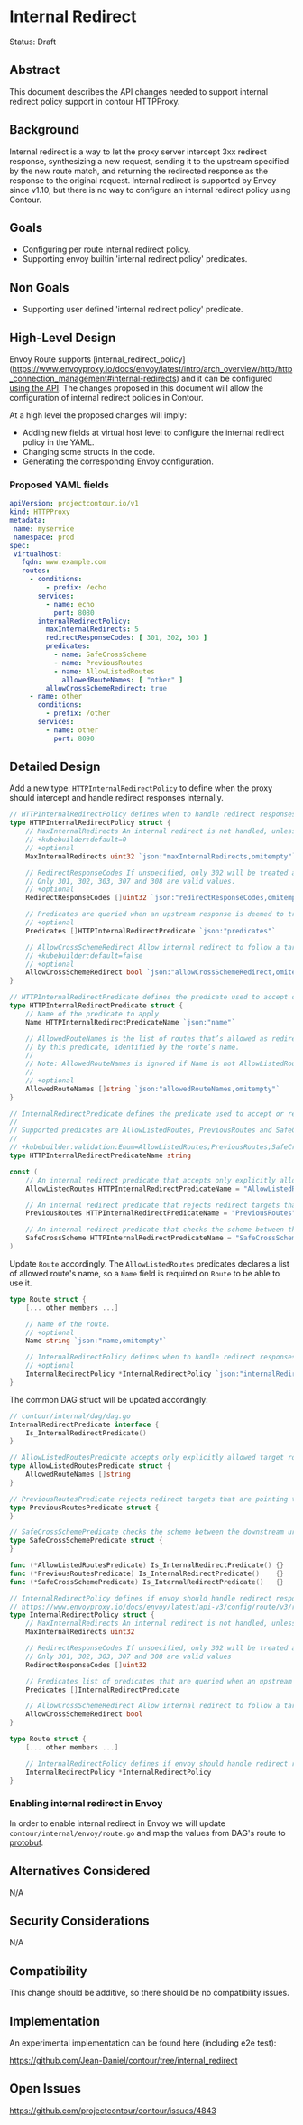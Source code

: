 # Internal Redirect

Status: Draft

## Abstract
This document describes the API changes needed to support internal redirect policy support in contour HTTPProxy.

## Background
Internal redirect is a way to let the proxy server intercept 3xx redirect response, synthesizing a new request, sending it to the upstream specified by the new route match, and returning the redirected response as the response to the original request.
Internal redirect is supported by Envoy since v1.10, but there is no way to configure an internal redirect policy using Contour.

## Goals
- Configuring per route internal redirect policy.
- Supporting envoy builtin 'internal redirect policy' predicates.

## Non Goals
- Supporting user defined 'internal redirect policy' predicate.

## High-Level Design

Envoy Route supports [internal_redirect_policy] (https://www.envoyproxy.io/docs/envoy/latest/intro/arch_overview/http/http_connection_management#internal-redirects) and it can be configured [using the API](https://www.envoyproxy.io/docs/envoy/latest/api-v3/config/route/v3/route_components.proto#envoy-v3-api-field-config-route-v3-routeaction-internal-redirect-policy). The changes proposed in this document will allow the configuration of internal redirect policies in Contour.

At a high level the proposed changes will imply:
- Adding new fields at virtual host level to configure the internal redirect policy in the YAML.
- Changing some structs in the code.
- Generating the corresponding Envoy configuration.

### Proposed YAML fields

```yaml
apiVersion: projectcontour.io/v1
kind: HTTPProxy
metadata:
 name: myservice
 namespace: prod
spec:
 virtualhost:
   fqdn: www.example.com
   routes:
     - conditions:
         - prefix: /echo
       services:
         - name: echo
           port: 8080
       internalRedirectPolicy:
         maxInternalRedirects: 5
         redirectResponseCodes: [ 301, 302, 303 ]
         predicates:
           - name: SafeCrossScheme
           - name: PreviousRoutes
           - name: AllowListedRoutes
             allowedRouteNames: [ "other" ]
         allowCrossSchemeRedirect: true
     - name: other
       conditions:
         - prefix: /other
       services:
         - name: other
           port: 8090
```

## Detailed Design

Add a new type: `HTTPInternalRedirectPolicy` to define when the proxy should intercept and handle redirect responses internally.

```Go
// HTTPInternalRedirectPolicy defines when to handle redirect responses internally.
type HTTPInternalRedirectPolicy struct {
    // MaxInternalRedirects An internal redirect is not handled, unless the number of previous internal redirects that a downstream request has encountered is lower than this value.
    // +kubebuilder:default=0
    // +optional
    MaxInternalRedirects uint32 `json:"maxInternalRedirects,omitempty"`

    // RedirectResponseCodes If unspecified, only 302 will be treated as internal redirect.
    // Only 301, 302, 303, 307 and 308 are valid values.
    // +optional
    RedirectResponseCodes []uint32 `json:"redirectResponseCodes,omitempty"`

    // Predicates are queried when an upstream response is deemed to trigger an internal redirect by all other criteria.
    // +optional
    Predicates []HTTPInternalRedirectPredicate `json:"predicates"`

    // AllowCrossSchemeRedirect Allow internal redirect to follow a target URI with a different scheme than the value of x-forwarded-proto.
    // +kubebuilder:default=false
    // +optional
    AllowCrossSchemeRedirect bool `json:"allowCrossSchemeRedirect,omitempty"`
}

// HTTPInternalRedirectPredicate defines the predicate used to accept or reject an internal redirection.
type HTTPInternalRedirectPredicate struct {
    // Name of the predicate to apply
    Name HTTPInternalRedirectPredicateName `json:"name"`

    // AllowedRouteNames is the list of routes that’s allowed as redirect target
    // by this predicate, identified by the route’s name.
    //
    // Note: AllowedRouteNames is ignored if Name is not AllowListedRoutes.
    //
    // +optional
    AllowedRouteNames []string `json:"allowedRouteNames,omitempty"`
}

// InternalRedirectPredicate defines the predicate used to accept or reject an internal redirection.
//
// Supported predicates are AllowListedRoutes, PreviousRoutes and SafeCrossScheme.
//
// +kubebuilder:validation:Enum=AllowListedRoutes;PreviousRoutes;SafeCrossScheme
type HTTPInternalRedirectPredicateName string

const (
    // An internal redirect predicate that accepts only explicitly allowed target routes.
    AllowListedRoutes HTTPInternalRedirectPredicateName = "AllowListedRoutes"

    // An internal redirect predicate that rejects redirect targets that are pointing to a route that has been followed by a previous redirect from the current route.
    PreviousRoutes HTTPInternalRedirectPredicateName = "PreviousRoutes"

    // An internal redirect predicate that checks the scheme between the downstream url and the redirect target url.
    SafeCrossScheme HTTPInternalRedirectPredicateName = "SafeCrossScheme"
)
```

Update `Route` accordingly. 
The `AllowListedRoutes` predicates declares a list of allowed route's name, so a `Name` field is required on `Route` to be able to use it.

```Go
type Route struct {
    [... other members ...]

    // Name of the route.
    // +optional
    Name string `json:"name,omitempty"`

    // InternalRedirectPolicy defines when to handle redirect responses internally.
    // +optional
    InternalRedirectPolicy *InternalRedirectPolicy `json:"internalRedirectPolicy,omitempty"`
}
```

The common DAG struct will be updated accordingly:

```Go
// contour/internal/dag/dag.go
InternalRedirectPredicate interface {
    Is_InternalRedirectPredicate()
}

// AllowListedRoutesPredicate accepts only explicitly allowed target routes.
type AllowListedRoutesPredicate struct {
    AllowedRouteNames []string
}

// PreviousRoutesPredicate rejects redirect targets that are pointing to a route that has been followed by a previous redirect
type PreviousRoutesPredicate struct {
}

// SafeCrossSchemePredicate checks the scheme between the downstream url and the redirect target url
type SafeCrossSchemePredicate struct {
}

func (*AllowListedRoutesPredicate) Is_InternalRedirectPredicate() {}
func (*PreviousRoutesPredicate) Is_InternalRedirectPredicate()    {}
func (*SafeCrossSchemePredicate) Is_InternalRedirectPredicate()   {}

// InternalRedirectPolicy defines if envoy should handle redirect response internally instead of sending it downstream.
// https://www.envoyproxy.io/docs/envoy/latest/api-v3/config/route/v3/route_components.proto#envoy-v3-api-msg-config-route-v3-internalredirectpolicy
type InternalRedirectPolicy struct {
    // MaxInternalRedirects An internal redirect is not handled, unless the number of previous internal redirects that a downstream request has encountered is lower than this value
    MaxInternalRedirects uint32

    // RedirectResponseCodes If unspecified, only 302 will be treated as internal redirect.
    // Only 301, 302, 303, 307 and 308 are valid values
    RedirectResponseCodes []uint32

    // Predicates list of predicates that are queried when an upstream response is deemed to trigger an internal redirect by all other criteria
    Predicates []InternalRedirectPredicate

    // AllowCrossSchemeRedirect Allow internal redirect to follow a target URI with a different scheme than the value of x-forwarded-proto.
    AllowCrossSchemeRedirect bool
}

type Route struct {
    [... other members ...]

    // InternalRedirectPolicy defines if envoy should handle redirect response internally instead of sending it downstream.
    InternalRedirectPolicy *InternalRedirectPolicy
}
```

### Enabling internal redirect in Envoy
In order to enable internal redirect in Envoy we will update `contour/internal/envoy/route.go` and map the values from DAG's route to [protobuf](https://www.envoyproxy.io/docs/envoy/latest/api-v3/config/route/v3/route_components.proto#envoy-v3-api-field-config-route-v3-routeaction-internal-redirect-policy).


## Alternatives Considered

N/A

## Security Considerations

N/A

## Compatibility
This change should be additive, so there should be no compatibility issues.

## Implementation
An experimental implementation can be found here (including e2e test):

https://github.com/Jean-Daniel/contour/tree/internal_redirect

## Open Issues

https://github.com/projectcontour/contour/issues/4843

